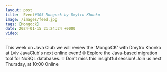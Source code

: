 ```yaml
---
layout: post
title:  Event#305 Mongock by Dmytro Khonko
image: /images/feed.jpg
tags: [Mongock]
date: 2024-01-15 21:24:24 +0000
video: 
---
```


This week on Java Club we will review the 'MongoCK' with Dmytro Khonko at Lviv JavaClub's next online event! 🌐 Explore the Java-based migration tool for NoSQL databases. 💡 Don't miss this insightful session!
Join us next Thursday, at 10:00 Online
